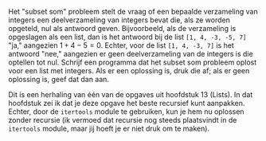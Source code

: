 Het "subset som" probleem
stelt de vraag of een bepaalde verzameling van integers een
deelverzameling van integers bevat die, als ze worden opgeteld, nul als
antwoord geven. Bijvoorbeeld, als de verzameling is opgeslagen als een
list, dan is het antwoord bij de list `[1, 4, -3, -5, 7]` "ja,"
aangezien $1 + 4 - 5 = 0$. Echter, voor de list `[1, 4, -3, 7]` is het
antwoord "nee," aangezien er geen deelverzameling van de integers is die
optellen tot nul. Schrijf een programma dat het subset som probleem
oplost voor een list met integers. Als er een oplossing is, druk die af;
als er geen oplossing is, geef dat dan aan.

Dit is een herhaling van één van de opgaves uit hoofdstuk
13
(Lists). In dat hoofdstuk zei ik dat je deze opgave het beste recursief
kunt aanpakken. Echter, door de `itertools` module te gebruiken, kun je
hem nu oplossen zonder recursie (ik vermoed dat recursie nog steeds
plaatsvindt in de `itertools` module, maar jij hoeft je er niet druk om
te maken).
